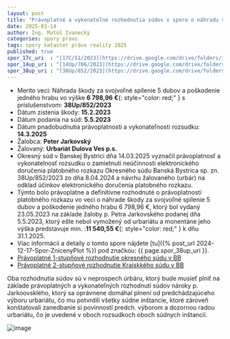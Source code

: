```yaml
---
layout: post
title: "Právoplatné a vykonateľné rozhodnutia súdov v spore o náhradu škody za vypílenie stromov v lokalite mun. skladu"
date: 2025-03-14
author: Ing. Matúš Ivanecký
categories: spory pravo 
tags: spory kataster právo reality 2025
published: true
spor_17c_uri  : "[17C/51/2023](https://drive.google.com/drive/folders/1P0l9AvJgUXxDmph6hbXsQJxx_oO7SaN1?usp=drive_link)"
spor_14up_uri : "[14Up/766/2023](https://drive.google.com/drive/folders/1kADN_QFOKzfmAWeoaPRK5fYchv8QnZtX?usp=drive_link)"
spor_38up_uri : "[38Up/852/2023](https://drive.google.com/drive/folders/1fCQf_fmrxJvqXsCCYWJSixGW8W0mTUiR?usp=drive_link)"
---
```


- Merito veci: Náhrada škody za svojvoľné spílenie 5 dubov a poškodenie jedného hrabu vo výške **6 798,96 €**{: style="color: red;" } s príslušenstvom: **38Up/852/2023**
- Dátum zistenia škody: **15.2.2023**
- Dátum podania na súd: **5.5.2023**
- Dátum pnadobudnutia právoplatnosti a vykonateľnosti rozsudku: **14.3.2025**
- Žalobca: **Peter Jarkovský**
- Žalovaný: **Urbariát Dulova Ves p.s.**
- Okresný súd v Banskej Bystrici dňa 14.03.2025 vyznačil právoplatnosť a vykonatelnosť rozsudku o zamietnutí neúčinnosti elektronického doručenia platobného rozkazu Okresného súdu Banská Bystrica sp. zn. 38Up/852/2023
  zo dňa 8.04.2024 a návrhu žalovaného (urbár) na odklad účinkov elektronického doručenia platobného rozkazu. 
- Týmto bolo právoplatne a definitívne rozhodnuté o právoplatnosti platobného rozkazu vo veci o náhrade škody za svojvoľné spílenie 5 dubov a poškodenie jedného hrabu 6 798,96 €, ktorý bol vydaný 23.05.2023 na základe žaloby p. Petra Jarkovského podanej dňa 5.5.2023, ktorý ešte nebol vymožený od urbariátu a monentáne jeho výška predstavuje min. :**11 540,55 €**{: style="color: red;" } k dňu 31.1.2025.
- Viac informácii a detaily o tomto spore nájdete [tu]({% post_url 2024-12-17-Spor-ZnicenyPlot %}) pod značkou: {{ page.spor_38up_uri }}.
- [Právoplatné 1-stupňové rozhodnutie okresného súdu v BB](https://drive.google.com/file/d/1w55f6yT0RBMws5XFeTGF45zTqNwx74jb/view?usp=drive_link)
- [Právoplatné 2-stupňové rozhodnutie Krajskkého súdu v BB](https://drive.google.com/file/d/1QvSanzcZIi7rTj07TxLUxJyCfp5s-oLL/view?usp=drive_link)

Oba rozhodnutia súdov sú v neprospech úrbáru, ktorý bude musieť plniť na základe právoplatných a vykonateľných rozhodnutí súdov nároky p. Jarkoovsklého, ktorý sa oprávnene domáhal plnení od predchádzajúceho výboru urbariátu, čo mu potvrdili všetky súdne inštancie, ktoré zároveň konštatovali zanedbanie si povinností predch. výborom a dozornou radou urbariátu, čo je uvedené v oboch rozsudkoch oboch súdnych inštancií.


![image](https://github.com/user-attachments/assets/380d187c-89cd-4961-b266-889d31e2c17f)
